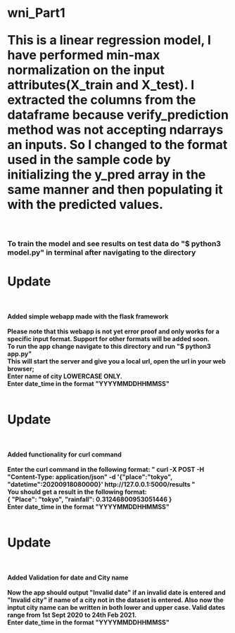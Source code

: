 <h1>wni_Part1

<p>This is a linear regression model, I have performed min-max normalization on the input attributes(X_train and X_test). 
I extracted the columns from the dataframe because verify_prediction method was not accepting ndarrays an inputs. So I changed to the format used
in the sample code by initializing the y_pred array in the same manner and then populating it with the predicted values.
  <br>
  <br>
  
 
 <h3>To train the model and see results on test data do "$ python3 model.py" in terminal after navigating to the directory
  
  
 <h1> Update
  <br>
  <br>
  <h4>Added simple webapp made with the flask framework 
  <br>
   <br> 
  Please note that this webapp is not yet error proof and only works for a specific input format. Support for other formats will be added soon.
  <br>
  To run the app change navigate to this directory and run "$ python3 app.py"
  <br>
  This will start the server and give you a local url, open the url in your web browser;
  <br>
  Enter name of city LOWERCASE ONLY.
  <br>
  Enter date_time in the format "YYYYMMDDHHMMSS"
  <br>
    <br>
  <h1> Update
  <br>
  <br>
  <h4>Added functionality for curl command 
  <br>
   <br> 
   Enter the curl command in the following format: " curl -X POST -H "Content-Type: application/json" -d '{"place":"tokyo", "datetime":20200918080000}' http://127.0.0.1:5000/results "
  <br>
    You should get a result in the following format: <br>
    {
    "Place": "tokyo", 
    "rainfall": 0.31246800953051446
    }
<br>
  Enter date_time in the format "YYYYMMDDHHMMSS"  
    <br>
    <br>
      <h1> Update
  <br>
  <br>
  <h4>Added Validation for date and City name
  <br>
   <br> 
   Now the app should output "Invalid date" if an invalid date is entered and "Invalid city" if name of a city not in the dataset is entered.
    Also now the inptut city name can be written in both lower and upper case. Valid dates range from 1st Sept 2020 to 24th Feb 2021. 
  
<br>
  Enter date_time in the format "YYYYMMDDHHMMSS"  
    
  
